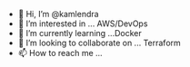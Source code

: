 - 👋 Hi, I’m @kamlendra
- 👀 I’m interested in ... AWS/DevOps
- 🌱 I’m currently learning ...Docker
- 💞️ I’m looking to collaborate on ... Terraform
- 📫 How to reach me ...

<!---
kamlendra/kamlendra is a ✨ special ✨ repository because its `README.md` (this file) appears on your GitHub profile.
You can click the Preview link to take a look at your changes.
--->
